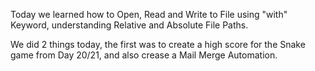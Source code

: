 Today we learned how to Open, Read and Write to File using "with" Keyword, understanding Relative and Absolute File Paths.

We did 2 things today, the first was to create a high score for the Snake game from Day 20/21, and also crease a Mail Merge Automation.